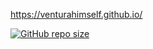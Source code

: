 https://venturahimself.github.io/

[![GitHub repo size](https://img.shields.io/github/repo-size/venturahimself/venturahimself.github.io?style=for-the-badge)](https://github.com/venturahimself/venturahimself.github.io)
